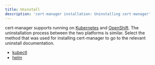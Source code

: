 ```yaml
---
title: Uninstall
description: 'cert-manager installation: Uninstalling cert-manager'
---
```


cert-manager supports running on [Kubernetes](https://kubernetes.io) and
[OpenShift](https://www.openshift.com). The uninstallation process between the
two platforms is similar. Select the method that was used for installing
cert-manager to go to the relevant uninstall documentation.

- [kubectl](./kubectl.md#uninstalling)
- [helm](./helm.md#uninstalling)

